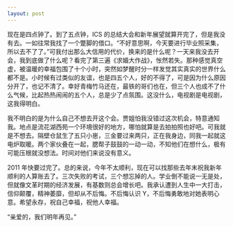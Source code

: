 ```yaml
---
layout: post
---
```


现在是四点钟了。到了五点钟，ICS 的总结大会和新年展望就算开完了，但是我没有去。一如往常我找了一个蹩脚的借口。“不好意思啊，今天要进行毕业照采集，所以去不了了。”可我付出那么大信用的代价，换来的是什么呢？一天来我没去开会，我到底做了什么呢？看完了第三遍《求婚大作战》，怅然若失。那种感觉真空虚，被温暖的幸福包围了十个小时，突然如梦醒时分一样发觉其实真实的世界什么都不是。小时候有过类似的友谊，也是四五个人，好的不得了，可是因为什么原因分开了，也记不清了。幸好青梅竹马还在，最铁的哥们也在，但三个人也成不了什么气候，比起热热闹闹的五个人，总是少了点氛围。这没什么，电视剧是电视剧，这我得明白。

我不明白的是为什么自己不想去开这个会。贾姐怕我没错过这次机会，特意通知我。地点是流花湖西苑一个环境很好的地方，哪怕就算是去拍拍照也好吧。可我就是不想去。隔壁仓鼠生了五只小崽，三金要过来两只，正在我身边，同我一起就这电炉取暖。两个家伙叠在一起，腮帮子鼓鼓的一动一动，不知他们在想什么，极有可能压根就没想法。时间对他们来说没有意义。

2011 年快要过完了。总的来说，今年不太顺利，现在可以找那些去年末祝我新年顺利的人算账去了。三次失败的考试，三个想忘掉的人。学业倒不能说一无是处，但就像文革时期的经济发展，有基数则总会增长吧。我承认遭到人生中一大打击，信仰颠覆，精神萎靡，但却从不后悔。不后悔认识 Y，不后悔勇敢地对她表明心意。希望永存，祝自己幸福，祝他人幸福。

“亲爱的，我们明年再见。”
